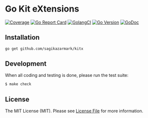 # Go Kit eXtensions

[![Coverage](https://gocover.io/_badge/github.com/sagikazarmark/kitx)](https://gocover.io/github.com/sagikazarmark/kitx)
[![Go Report Card](https://goreportcard.com/badge/github.com/sagikazarmark/kitx?style=flat-square)](https://goreportcard.com/report/github.com/sagikazarmark/kitx)
[![GolangCI](https://golangci.com/badges/github.com/sagikazarmark/kitx.svg)](https://golangci.com/r/github.com/sagikazarmark/kitx)
[![Go Version](https://img.shields.io/badge/go%20version-%3E=1.13-61CFDD.svg?style=flat-square)](https://github.com/sagikazarmark/kitx)
[![GoDoc](http://img.shields.io/badge/godoc-reference-5272B4.svg?style=flat-square)](https://godoc.org/sagikazarmark/kitx)


## Installation

```bash
go get github.com/sagikazarmark/kitx
```


## Development

When all coding and testing is done, please run the test suite:

``` bash
$ make check
```


## License

The MIT License (MIT). Please see [License File](LICENSE) for more information.
